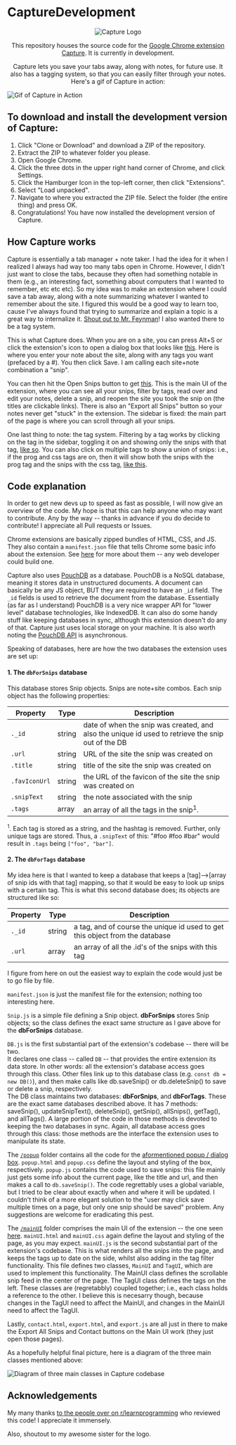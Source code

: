 # CaptureDevelopment

<p align="center">
    <img alt="Capture Logo" title="Capture Logo" src="https://i.imgur.com/XPvMO12.png">
</p>

<p align="center">
    This repository houses the source code for the <a href="#">Google Chrome extension Capture</a>. It is currently in development.
</p>
<p align="center">    
  Capture lets you save your tabs away, along with notes, for future use. It also has a tagging system, so that you can easily filter through your notes. Here's a gif of Capture in action: 
</p>


![Gif of Capture in Action](https://i.imgur.com/zPWOMgm.gif)

 
      
## To download and install the development version of Capture:     
    
1. Click "Clone or Download" and download a ZIP of the repository.     
2. Extract the ZIP to whatever folder you please.  
3. Open Google Chrome.   
4. Click the three dots in the upper right hand corner of Chrome, and click Settings.    
5. Click the Hamburger Icon in the top-left corner, then click "Extensions".
6. Select "Load unpacked".   
7. Navigate to where you extracted the ZIP file. Select the folder (the entire thing) and press OK.   
8. Congratulations! You have now installed the development version of Capture. 
      
## How Capture works     
        
Capture is essentially a tab manager + note taker. I had the idea for it when I realized I always had way too many tabs open in Chrome. However, I didn't just want to close the tabs, because they often had something notable in them (e.g., an interesting fact, something about computers that I wanted to remember, etc etc etc). So my idea was to make an extension where I could save a tab away, along with a note summarizing whatever I wanted to remember about the site. I figured this would be a good way to learn too, cause I've always found that trying to summarize and explain a topic is a great way to internalize it. [Shout out to Mr. Feynman](https://fs.blog/2012/04/learn-anything-faster-with-the-feynman-technique/)! I also wanted there to be a tag system.   
       
       
This is what Capture does. When you are on a site, you can press Alt+S or click the extension's icon to open a dialog box that looks like [this](https://i.imgur.com/END0jB0.png). Here is where you enter your note about the site, along with any tags you want (prefaced by a #). You then click Save. I am calling each site+note combination a "snip".   
       
   
You can then hit the Open Snips button to get [this](https://i.imgur.com/Fda8pkq.png). This is the main UI of the extension, where you can see all your snips, filter by tags, read over and edit your notes, delete a snip, and reopen the site you took the snip on (the titles are clickable links). There is also an "Export all Snips" button so your notes never get "stuck" in the extension. The sidebar is fixed: the main part of the page is where you can scroll through all your snips.   
     
      
One last thing to note: the tag system. Filtering by a tag works by clicking on the tag in the sidebar, toggling it on and showing only the snips with that tag, [like so](https://i.imgur.com/1aA49xQ.png). You can also click on multiple tags to show a union of snips: i.e., if the prog and css tags are on, then it will show both the snips with the prog tag and the snips with the css tag, [like this](https://i.imgur.com/SIqCgqI.png).
     
## Code explanation   
           
In order to get new devs up to speed as fast as possible, I will now give an overview of the code. My hope is that this can help anyone who may want to contribute. Any by the way -- thanks in advance if you do decide to contribute! I appreciate all Pull requests or Issues.           
   
Chrome extensions are basically zipped bundles of HTML, CSS, and JS. They also contain a `manifest.json` file that tells Chrome some basic info about the extension. See [here](https://developer.chrome.com/extensions) for more about them -- any web developer could build one.                 
      
Capture also uses [PouchDB](https://pouchdb.com/guides/) as a database. PouchDB is a NoSQL database, meaning it stores data in unstructured documents. A document can basically be any JS object, BUT they are required to have an `_id` field. The `_id` fields is used to retrieve the document from the database. Essentially (as far as I understand) PouchDB is a very nice wrapper API for "lower level" database technologies, like IndexedDB. It can also do some handy stuff like keeping databases in sync, although this extension doesn't do any of that. Capture just uses local storage on your machine. It is also worth noting the [PouchDB API](https://pouchdb.com/api.html#batch_create) is asynchronous.     
         
Speaking of databases, here are how the two databases the extension uses are set up:   
       
#### 1. The `dbForSnips` database   
This database stores Snip objects. Snips are note+site combos. Each snip object has the following properties:         
      
| **Property**  | **Type** | **Description**                                                                                   |
|---------------|----------|---------------------------------------------------------------------------------------------------|
| `._id`        | string   | date of when the snip was created, and also the unique id used to retrieve the snip out of the DB |
| `.url`        | string   | URL of the site the snip was created on                                                           |
| `.title`      | string   | title of the site the snip was created on                                                         |
| `.favIconUrl` | string   | the URL of the favicon of the site the snip was created on                                        |
| `.snipText`   | string   | the note associated with the snip                                                                 |
| `.tags`       | array    | an array of all the tags in the snip<sup>1</sup>.                                                 |
       
<sup>1</sup>. Each tag is stored as a string, and the hashtag is removed. Further, only unique tags are stored. Thus, a `.snipText` of this: "#foo #foo #bar" would result in `.tags` being `["foo", "bar"]`.     
       
   
#### 2. The `dbForTags` database   
My idea here is that I wanted to keep a database that keeps a [tag]-->[array of snip ids with that tag] mapping, so that it would be easy to look up snips with a certain tag. This is what this second database does; its objects are structured like so:         
      
| **Property**  | **Type** | **Description**                                                                                   |
|---------------|----------|---------------------------------------------------------------------------------------------------|
| `._id`        | string   | a tag, and of course the unique id used to get this object from the database |
| `.url`        | array   | an array of all the .id's of the snips with this tag                                          |
   
   
         
I figure from here on out the easiest way to explain the code would just be to go file by file.   
         
`manifest.json` is just the manifest file for the extension; nothing too interesting here.   
         
`Snip.js` is a simple file defining a Snip object. **dbForSnips** stores Snip objects; so the class defines the exact same structure as I gave above for the **dbForSnips** database.  
     
`DB.js` is the first substantial part of the extension's codebase -- there will be two.  
It declares one class -- called `DB` -- that provides the entire extension its data store. In other words: all the extension's database access goes through this class. Other files link up to this database class (e.g. `const db = new DB()`), and then make calls like db.saveSnip() or db.deleteSnip() to save or delete a snip, respectively.   
The DB class maintains two databases: **dbForSnips**, and **dbForTags**. These are the exact same databases described above. It has 7 methods: saveSnip(), updateSnipText(), deleteSnip(), getSnip(), allSnips(), getTag(), and allTags(). A large portion of the code in those methods is devoted to keeping the two databases in sync. Again, all database access goes through this class: those methods are the interface the extension uses to manipulate its state.
          
The [`/popup`](https://github.com/nameEqualsJared/CaptureDevelopment/tree/master/popup) folder contains all the code for the [aformentioned popup / dialog box](https://i.imgur.com/END0jB0.png). `popup.html` and `popup.css` define the layout and styling of the box, respectively. `popup.js` contains the code used to save snips: this file mainly just gets some info about the current page, like the title and url, and then makes a call to `db.saveSnip()`. The code regrettably uses a global variable, but I tried to be clear about exactly when and where it will be updated. I couldn't think of a more elegant solution to the "user may click save multiple times on a page, but only one snip should be saved" problem. Any suggestions are welcome for eradicating this pest.    
       
The [`/mainUI`](https://github.com/nameEqualsJared/CaptureDevelopment/tree/master/mainUI) folder comprises the main UI of the extension --  the one seen [here](https://i.imgur.com/Fda8pkq.png). `mainUI.html` and `mainUI.css` again define the layout and styling of the page, as you may expect. `mainUI.js` is the second substantial part of the extension's codebase. This is what renders all the snips into the page, and keeps the tags up to date on the side, whilst also adding in the tag filter functionality. This file defines two classes, `MainUI` and `TagUI`, which are used to implement this functionality. The MainUI class defines the scrollable snip feed in the center of the page. The TagUI class defines the tags on the left. These classes are (regretabbly) coupled together; i.e., each class holds a reference to the other. I believe this is necesarry though, because changes in the TagUI need to affect the MainUI, and changes in the MainUI need to affect the TagUI.
          
Lastly, `contact.html`, `export.html`, and `export.js` are all just in there to make the Export All Snips and Contact buttons on the Main UI work (they just open those pages).   
        
As a hopefully helpful final picture, here is a diagram of the three main classes mentioned above:  
     
![Diagram of three main classes in Capture codebase](https://i.imgur.com/WnFcir5.png)

            
## Acknowledgements   
         
My many thanks [to the people over on r/learnprogramming](https://www.reddit.com/r/learnprogramming/comments/aggpbp/just_finished_my_first_chrome_extension_and_would/) who reviewed this code! I appreciate it immensely.    
     
Also, shoutout to my awesome sister for the logo.

